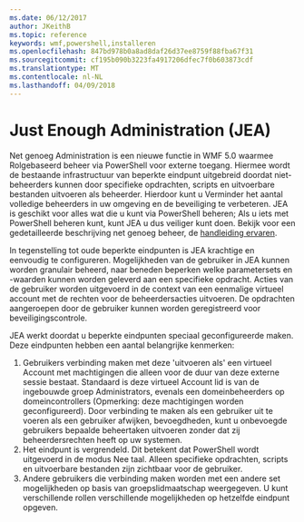 ```yaml
---
ms.date: 06/12/2017
author: JKeithB
ms.topic: reference
keywords: wmf,powershell,installeren
ms.openlocfilehash: 847bd978b0a8ad8daf26d37ee8759f88fba67f31
ms.sourcegitcommit: cf195b090b3223fa4917206dfec7f0b603873cdf
ms.translationtype: MT
ms.contentlocale: nl-NL
ms.lasthandoff: 04/09/2018
---
```

# <a name="just-enough-administration-jea"></a>Just Enough Administration (JEA)
Net genoeg Administration is een nieuwe functie in WMF 5.0 waarmee Rolgebaseerd beheer via PowerShell voor externe toegang.  Hiermee wordt de bestaande infrastructuur van beperkte eindpunt uitgebreid doordat niet-beheerders kunnen door specifieke opdrachten, scripts en uitvoerbare bestanden uitvoeren als beheerder.  Hierdoor kunt u Verminder het aantal volledige beheerders in uw omgeving en de beveiliging te verbeteren.  JEA is geschikt voor alles wat die u kunt via PowerShell beheren; Als u iets met PowerShell beheren kunt, kunt JEA u dus veiliger kunt doen.  Bekijk voor een gedetailleerde beschrijving net genoeg beheer, de [handleiding ervaren](http://aka.ms/JEA).

In tegenstelling tot oude beperkte eindpunten is JEA krachtige en eenvoudig te configureren.  Mogelijkheden van de gebruiker in JEA kunnen worden granulair beheerd, naar beneden beperken welke parametersets en -waarden kunnen worden geleverd aan een specifieke opdracht. Acties van de gebruiker worden uitgevoerd in de context van een eenmalige virtueel account met de rechten voor de beheerdersacties uitvoeren.  De opdrachten aangeroepen door de gebruiker kunnen worden geregistreerd voor beveiligingscontrole.

JEA werkt doordat u beperkte eindpunten speciaal geconfigureerde maken.  Deze eindpunten hebben een aantal belangrijke kenmerken:

1. Gebruikers verbinding maken met deze 'uitvoeren als' een virtueel Account met machtigingen die alleen voor de duur van deze externe sessie bestaat.  Standaard is deze virtueel Account lid is van de ingebouwde groep Administrators, evenals een domeinbeheerders op domeincontrollers (Opmerking: deze machtigingen worden geconfigureerd). Door verbinding te maken als een gebruiker uit te voeren als een gebruiker afwijken, bevoegdheden, kunt u onbevoegde gebruikers bepaalde beheertaken uitvoeren zonder dat zij beheerdersrechten heeft op uw systemen.
2. Het eindpunt is vergrendeld.  Dit betekent dat PowerShell wordt uitgevoerd in de modus Nee taal.  Alleen specifieke opdrachten, scripts en uitvoerbare bestanden zijn zichtbaar voor de gebruiker.
3. Andere gebruikers die verbinding maken worden met een andere set mogelijkheden op basis van groepslidmaatschap weergegeven.  U kunt verschillende rollen verschillende mogelijkheden op hetzelfde eindpunt opgeven.